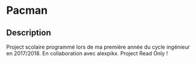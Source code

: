 # Pacman

## Description

Project scolaire programmé lors de ma première année du cycle ingénieur en 2017/2018.
En collaboration avec alexpikx.
Project Read Only !
